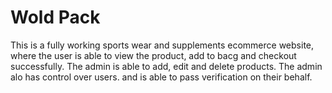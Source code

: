 # Wold Pack

This is a fully working sports wear and supplements ecommerce website, where the user is able to view the product, add to bacg and checkout successfully.
The admin is able to add, edit and delete products. The admin alo has control over users. and is able to pass verification on their behalf.
